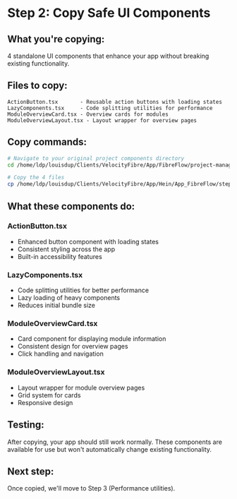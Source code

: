 # Step 2: Copy Safe UI Components

## What you're copying:
4 standalone UI components that enhance your app without breaking existing functionality.

## Files to copy:
```
ActionButton.tsx       - Reusable action buttons with loading states
LazyComponents.tsx     - Code splitting utilities for performance  
ModuleOverviewCard.tsx - Overview cards for modules
ModuleOverviewLayout.tsx - Layout wrapper for overview pages
```

## Copy commands:
```bash
# Navigate to your original project components directory
cd /home/ldp/louisdup/Clients/VelocityFibre/App/FibreFlow/project-management-app/FibreFlow/src/components/

# Copy the 4 files
cp /home/ldp/louisdup/Clients/VelocityFibre/App/Hein/App_FibreFlow/step2-ui-components/*.tsx .
```

## What these components do:

### ActionButton.tsx
- Enhanced button component with loading states
- Consistent styling across the app
- Built-in accessibility features

### LazyComponents.tsx  
- Code splitting utilities for better performance
- Lazy loading of heavy components
- Reduces initial bundle size

### ModuleOverviewCard.tsx
- Card component for displaying module information
- Consistent design for overview pages
- Click handling and navigation

### ModuleOverviewLayout.tsx
- Layout wrapper for module overview pages
- Grid system for cards
- Responsive design

## Testing:
After copying, your app should still work normally. These components are available for use but won't automatically change existing functionality.

## Next step:
Once copied, we'll move to Step 3 (Performance utilities).